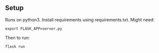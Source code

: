 ## Setup

Runs on python3. Install requirements using requirements.txt. Might need:

`export FLASK_APP=server.py`

Then to run:

`flask run`
